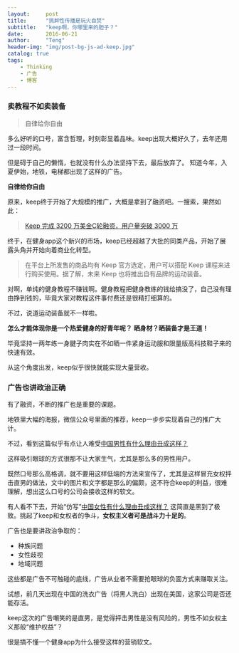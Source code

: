 ```yaml
---
layout:     post
title:      "挑衅性传播是玩火自焚"
subtitle:   "keep啊，你哪里来的胆子？"
date:       2016-06-21
author:     "Teng"
header-img: "img/post-bg-js-ad-keep.jpg"
catalog: true
tags:
    - Thinking
    - 广告
    - 博客
---
```


### 卖教程不如卖装备

> 自律给你自由

多么好听的口号，富含哲理，时刻彰显着品味。keep出现大概好久了，去年还用过一段时间。

但是碍于自己的懒惰，也就没有什么办法坚持下去，最后放弃了。
知道今年，入夏伊始，地铁，电梯都出现了这样的广告。

**自律给你自由**

原来，keep终于开始了大规模的推广，大概是拿到了融资吧。一搜索，果然如此：
> [Keep 完成 3200 万美⾦C轮融资，用户量突破 3000 万](http://weibo.com/ttarticle/p/show?id=2309351000013976026383367907)

终于，在健身app这个新兴的市场，keep已经超越了大批的同类产品，开始了展露头角并开始向着商业化转型。

> 在平台上所发售的商品均有 Keep 官方选定，用户可以搭配 Keep 课程来进行购买使用。据了解，未来 Keep 也将推出自有品牌的运动装备。

对啊，单纯的健身教程不赚钱啊。健身教程把健身教练的钱给搞没了，自己没有理由挣到钱的，毕竟大家对教程这件事付费还是很精打细算的。

不过，说道运动装备就不一样啦。

**怎么才能体现你是一个热爱健身的好青年呢？**
**晒身材？晒装备才是王道！**

毕竟坚持一两年练一身腱子肉实在不如晒一件紧身运动服和限量版高科技鞋子来的快速有效。

从这个角度出发，keep似乎很快就能实现大量营收。


### 广告也讲政治正确

有了融资，不断的推广也是重要的课题。


地铁里大幅的海报，微信公众号里面的推荐，keep一步步实现着自己的推广大计。

不过，看到这篇似乎有点让人难受[中国男性有什么理由丑成这样？](http://mp.weixin.qq.com/s?__biz=MzA4NjYwMDgwMw==&mid=2653488373&idx=1&sn=256cc6e4054ed1b892404ee054a6394d&scene=2&srcid=0616LFBLR41p88FLfSRDlihk&from=timeline&isappinstalled=0)

这样吸引眼球的方式很那不让大家生气，尤其是那么多的男性用户。

既然口号那么高格调，就不要用这样低端的方法来宣传了，尤其是这样冒充女权抨击直男的做法，文中的图片和文字都是那么的偏颇，这不符合keep的利益，很难理解，想出这么口号的公司会接收这样的软文。

有人看不下去，开始“仿写”[中国女性有什么理由丑成这样？](http://weibo.com/ttarticle/p/show?id=2309403988750744067809)
这简直是黑到了极致。挑起了keep和女权者的争斗，**女权主义者可是战斗力十足的**。

广告也是要讲政治争取的：
- 种族问题
- 女性歧视
- 地域问题

这些都是广告不可触碰的底线，广告从业者不需要抢眼球的负面方式来赚取关注。

试想，前几天出现在中国的洗衣广告（将黑人洗白）出现在美国，这家公司是否还能存活。

keep这次的广告嘲笑的是直男，是觉得抨击男性是没有风险的，男性不如女权主义那般“维护权益”？

很是搞不懂一个健身app为什么接受这样的营销软文。
